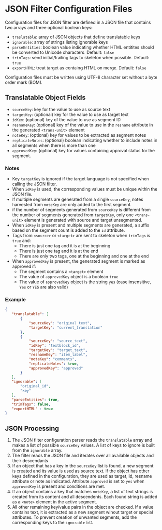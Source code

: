 # JSON Filter Configuration Files

Configuration files for JSON filter are defined in a JSON file that contains two arrays and three optional boolean keys:

- `traslatable`: array of JSON objects that define translatable keys
- `ignorable`: array of strings listing ignorable keys
- `parseEntities`: boolean value indicating whether HTML entitites should be converted to Unicode characters. Default: `false`
- `trimTags`: send initial/trailing tags to skeleton when possible. Default: `true`
- `exportHTML`: treat target as containg HTML on merge. Default: `false`

Configuration files must be written using UTF-8 character set without a byte order mark (BOM).

## Translatable Object Fields

- `sourceKey`: key for the value to use as source text
- `targetKey`: (optional) key for the value to use as target text
- `idKey`: (optional) key of the value to use as segment ID
- `resnameKey`: (optional) key of the value to use in the `resname` attribute in the generated `<trans-unit>` element
- `noteKey`: (optional) key for values to be extracted as segment notes
- `replicateNotes`: (optional) boolean indicating whether to include notes in all segments when there is more than one
- `approvedKey`: (optional) key for values containing approval status for the segment.

### Notes

- Key `targetKey` is ignored if the target language is not specified when calling the JSON filter.
- When `idKey` is used, the corresponding values must be unique within the JSON file.
- If multiple segments are generated from a single `sourceKey`, notes harvested from `noteKey` are only added to the first segment.
- if the number of segments generated from `sourceKey` is different from the number of segments generated from `targetKey`, only one `<trans-unit>` element is generated with source and target unsegmented.
- When `idKey` is present and multiple segments are generated, a suffix based on the segment count is added to the `id` attribute.
- Tags from `<source>` or `<target>` are sent to skeleton when `trimTags` is `true` and:
  - There is just one tag and it is at the beginning
  - There is just one tag and it is at the end
  - There are only two tags, one at the beginning and one at the end
- When `approvedKey` is present, the generated segment is marked as approved if:
  - The segment contains a `<target>` element
  - The value of `approvedKey` object is a boolean `true`
  - The value of `approvedKey` object is the string `yes` (case insensitive, `Yes` or `YES` are also valid)

### Example

 ``` json
{
    "translatable": [
        {
            "sourceKey": "original_text",
            "targetKey": "current_translation"
        },
        {
            "sourceKey": "source_text",
            "idKey": "textblock_id",
            "targetKey": "target_text",
            "resnameKey": "item_label",
            "noteKey": "comments",
            "replicateNotes": true,
            "approvedKey": "approved"
        }
    ],
    "ignorable": [
        "original_id",
        "key"
    ],
    "parseEntities": true,
    "trimTags": false,    
    "exportHTML" : true
}
 ```

## JSON Processing

 1. The JSON filter configuration parser reads the `translatable` array and makes a list of possible `sourceKey` values. A list of keys to ignore is built from the `ignorable` array.
 2. The filter reads the JSON file and iterates over all available objects and their descendants
 3. If an object that has a key in the `sourceKey` list is found, a new segment is created and its value is used as source text. If the object has other keys defined in the configuration, they are used as target, id, resname attribute or note as indicated. Attribute `approved` is set to `yes` when `approvedKey` is present and conditions are met.
 4. If an object contains a key that matches `noteKey`, a list of text strings is created from its content and all descendents. Each found string is added as a `<note>` element in the active segment.
 5. All other remaining key/value pairs in the object are checked. If a value contains text, it is extracted as a new segment wihout target or special attributes. To prevent creation of unwanted segments, add the corresponding keys to the `ignorable` list.
  